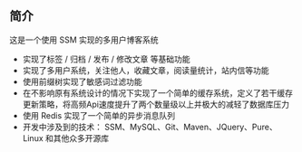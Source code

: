 
## 简介
这是一个使用 SSM 实现的多用户博客系统
* 实现了标签 / 归档 / 发布 / 修改文章 等基础功能
* 实现了多用户系统，关注他人，收藏文章，阅读量统计，站内信等功能
* 使用前缀树实现了敏感词过滤功能
* 在不影响原有系统设计的情况下实现了一个简单的缓存系统，定义了若干缓存更新策略，将高频Api速度提升了两个数量级以上并极大的减轻了数据库压力
* 使用 Redis 实现了一个简单的异步消息队列
* 开发中涉及到的技术： SSM、MySQL、Git、Maven、JQuery、Pure、Linux 和其他众多开源库
